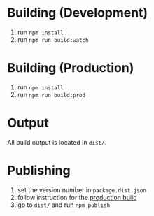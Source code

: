 # Building (Development)

1. run `npm install`
2. run `npm run build:watch`

# Building (Production)

1. run `npm install`
2. run `npm run build:prod`


# Output

All build output is located in `dist/`.

# Publishing

1. set the version number in `package.dist.json`
2. follow instruction for the [production build](#Building-\(Production\))
3. go to `dist/` and run `npm publish`